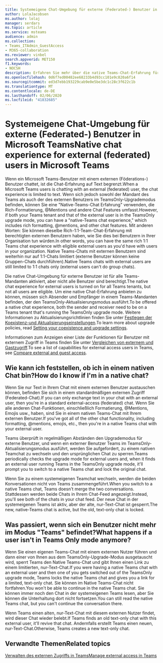 ```yaml
---
title: Systemeigene Chat-Umgebung für externe (Federated-) Benutzer in Microsoft Teams
author: LolaJacobsen
ms.author: lolaj
manager: serdars
ms.topic: article
ms.service: msteams
audience: admin
ms.collection:
- Teams_ITAdmin_GuestAccess
- M365-collaboration
ms.reviewer: vinbel
search.appverid: MET150
f1.keywords:
- NOCSH
description: Erfahren Sie mehr über die native Teams-Chat-Erfahrung für externe Access (Federated)-Benutzer in Microsoft Teams, die zwischen externen Benutzern verfügbar sind, bei denen sich beide Benutzer im TeamsOnly-Aktualisierungsmodus befinden.
ms.openlocfilehash: 0d6f7ed00482ee68233b4d93cc101e9c820a6f14
ms.sourcegitcommit: ed3d7ebb193229cab9e0e5be3dc1c28c3f622c1b
ms.translationtype: MT
ms.contentlocale: de-DE
ms.lasthandoff: 02/06/2020
ms.locfileid: "41832685"
---
```

<a name="native-chat-experience-for-external-federated-users-in-microsoft-teams"></a><span data-ttu-id="db919-103">Systemeigene Chat-Umgebung für externe (Federated-) Benutzer in Microsoft Teams</span><span class="sxs-lookup"><span data-stu-id="db919-103">Native chat experience for external (federated) users in Microsoft Teams</span></span>
======================================

<span data-ttu-id="db919-104">Wenn ein Microsoft Teams-Benutzer mit einem externen (Föderations-) Benutzer chattet, ist die Chat-Erfahrung auf Text begrenzt.</span><span class="sxs-lookup"><span data-stu-id="db919-104">When a Microsoft Teams users is chatting with an external (federated) user, the chat experience is limited to text.</span></span> <span data-ttu-id="db919-105">Wenn sich jedoch sowohl der Mandant des Teams als auch der des externen Benutzers im TeamsOnly-Upgrademodus befinden, können Sie eine "Native-Teams-Chat Erfahrung" verwenden, die Rich-Formatierung, @Mentions und andere Chat Features umfasst.</span><span class="sxs-lookup"><span data-stu-id="db919-105">However, if both your Teams tenant and that of the external user is in the TeamsOnly upgrade mode, you can have a "native-Teams chat experience," which includes rich formatting, @mentions, and other chat features.</span></span> <span data-ttu-id="db919-106">Mit anderen Worten: Sie können dieselbe Rich-1:1-Team-Chat-Erfahrung mit berechtigten externen Benutzern haben, wie Sie dies bei Benutzern in Ihrer Organisation tun würden.</span><span class="sxs-lookup"><span data-stu-id="db919-106">In other words, you can have the same rich 1:1 Teams chat experience with eligible external users as you'd have with users in your organization.</span></span> <span data-ttu-id="db919-107">Native Teams-Chats mit externen Benutzern sind weiterhin nur auf 1:1-Chats limitiert (externe Benutzer können keine Gruppen-Chats durchführen).</span><span class="sxs-lookup"><span data-stu-id="db919-107">Native Teams chats with external users are still limited to 1:1 chats only (external users can't do group chats).</span></span>

<span data-ttu-id="db919-108">Die native Chat-Umgebung für externe Benutzer ist für alle Teams-Mandanten aktiviert, aber nicht alle Benutzer sind berechtigt.</span><span class="sxs-lookup"><span data-stu-id="db919-108">The native chat experience for external users is turned on for all Teams tenants, but not all users are eligible.</span></span> <span data-ttu-id="db919-109">Um eine native Chat-Erfahrung anbieten zu können, müssen sich Absender und Empfänger in einem Teams-Mandanten befinden, der den TeamsOnly-Aktualisierungsmodus ausführt.</span><span class="sxs-lookup"><span data-stu-id="db919-109">To be offered a native chat experience, both the sender and receiver need to be on a Teams tenant that's running the TeamsOnly upgrade mode.</span></span> <span data-ttu-id="db919-110">Weitere Informationen zu Aktualisierungsrichtlinien finden Sie unter [Festlegen der Koexistenz-und Aktualisierungseinstellungen](setting-your-coexistence-and-upgrade-settings.md).</span><span class="sxs-lookup"><span data-stu-id="db919-110">To learn more about upgrade policies, read [Setting your coexistence and upgrade settings](setting-your-coexistence-and-upgrade-settings.md).</span></span>

<span data-ttu-id="db919-111">Informationen zum Anzeigen einer Liste der Funktionen für Benutzer mit externem Zugriff in Teams finden Sie unter [Vergleichen von externem und Gastzugriff](communicate-with-users-from-other-organizations.md#compare-external-and-guest-access).</span><span class="sxs-lookup"><span data-stu-id="db919-111">To see a list of capabilities for external access users in Teams, see [Compare external and guest access](communicate-with-users-from-other-organizations.md#compare-external-and-guest-access).</span></span>

## <a name="how-do-i-know-if-im-in-a-native-chat"></a><span data-ttu-id="db919-112">Wie kann ich feststellen, ob ich in einem nativen Chat bin?</span><span class="sxs-lookup"><span data-stu-id="db919-112">How do I know if I'm in a native chat?</span></span>

<span data-ttu-id="db919-113">Wenn Sie nur Text in Ihrem Chat mit einem externen Benutzer austauschen können, befinden Sie sich in einem standardmäßigen externen Zugriff (Federated-Chat).</span><span class="sxs-lookup"><span data-stu-id="db919-113">If you can only exchange text in your chat with an external user, then you're in a standard external-access (federated) chat.</span></span> <span data-ttu-id="db919-114">Wenn Sie alle anderen Chat-Funktionen, einschließlich Formatierung, @Mentions, Emojis usw., haben, sind Sie in einem nativen Teams-Chat mit Ihrem externen Benutzer.</span><span class="sxs-lookup"><span data-stu-id="db919-114">If you've got all of the other chat functionality, including formatting, @mentions, emojis, etc., then you're in a native Teams chat with your external user.</span></span> 

<span data-ttu-id="db919-115">Teams überprüft in regelmäßigen Abständen den Upgrademodus für externe Benutzer, und wenn ein externer Benutzer Teams im TeamsOnly-Aktualisierungsmodus ausführt, werden Sie aufgefordert, zu einem nativen Teamchat zu wechseln und den ursprünglichen Chat zu sperren.</span><span class="sxs-lookup"><span data-stu-id="db919-115">Teams periodically checks the upgrade mode for external users and, when it finds an external user running Teams in the TeamsOnly upgrade mode, it'll prompt you to switch to a native Teams chat and lock the original chat.</span></span>

<span data-ttu-id="db919-116">Wenn Sie zu einem systemeigenen Teamchat wechseln, werden die beiden Konversationen nicht von Teams zusammengeführt.</span><span class="sxs-lookup"><span data-stu-id="db919-116">When you switch to a native Teams chat, Teams doesn't merge the two conversations.</span></span> <span data-ttu-id="db919-117">Stattdessen werden beide Chats in Ihrem Chat-Feed angezeigt.</span><span class="sxs-lookup"><span data-stu-id="db919-117">Instead, you'll see both of the chats in your chat feed.</span></span> <span data-ttu-id="db919-118">Der neue Chat in der systemeigenen Teams ist aktiv, aber der alte, nur-Text-Chat ist gesperrt.</span><span class="sxs-lookup"><span data-stu-id="db919-118">The new, native-Teams chat is active, but the old, text-only chat is locked.</span></span>



## <a name="what-happens-if-a-user-isnt-in-teams-only-mode-anymore"></a><span data-ttu-id="db919-119">Was passiert, wenn sich ein Benutzer nicht mehr im Modus "Teams" befindet?</span><span class="sxs-lookup"><span data-stu-id="db919-119">What happens if a user isn't in Teams Only mode anymore?</span></span>

<span data-ttu-id="db919-120">Wenn Sie einen eigenen Teams-Chat mit einem externen Nutzer führen und dann einer von Ihnen aus dem TeamsOnly-Upgrade-Modus ausgetauscht wird, sperrt Teams den Native Teams-Chat und gibt Ihnen einen Link zu einem limitierten, nur-Text-Chat.</span><span class="sxs-lookup"><span data-stu-id="db919-120">If you were having a native Teams chat with an external user and then one of you gets switched out of the TeamsOnly upgrade mode, Teams locks the native Teams chat and gives you a link for a limited, text-only chat.</span></span> <span data-ttu-id="db919-121">Sie können im Native Teams-Chat nicht fortfahren.</span><span class="sxs-lookup"><span data-stu-id="db919-121">You won't be able to continue in the native Teams chat.</span></span> <span data-ttu-id="db919-122">Sie können immer noch den Chat in der systemeigenen Teams lesen, aber Sie können die Unterhaltung dort nicht fortsetzen.</span><span class="sxs-lookup"><span data-stu-id="db919-122">You can still read the native Teams chat, but you can't continue the conversation there.</span></span>

<span data-ttu-id="db919-123">Wenn Teams einen alten, nur-Text-Chat mit diesem externen Nutzer findet, wird dieser Chat wieder belebt.</span><span class="sxs-lookup"><span data-stu-id="db919-123">If Teams finds an old text-only chat with this external user, it'll revive that chat.</span></span> <span data-ttu-id="db919-124">Andernfalls erstellt Teams einen neuen, nur-Text-Chat.</span><span class="sxs-lookup"><span data-stu-id="db919-124">Otherwise, Teams creates a new text-only chat.</span></span>


## <a name="related-topics"></a><span data-ttu-id="db919-125">Verwandte Themen</span><span class="sxs-lookup"><span data-stu-id="db919-125">Related topics</span></span>

[<span data-ttu-id="db919-126">Verwalten des externen Zugriffs in Teams</span><span class="sxs-lookup"><span data-stu-id="db919-126">Manage external access in Teams</span></span>](manage-external-access.md)
